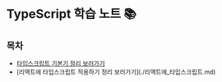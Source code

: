 # TypeScript 학습 노트 📚

## 목차

- [타입스크립트 기본기 정리 보러가기](./타입스크립트_기본.md) <br />
- [리액트에 타입스크립트 적용하기 정리 보러가기](./리액트에\_타입스크립트.md\) <br />
